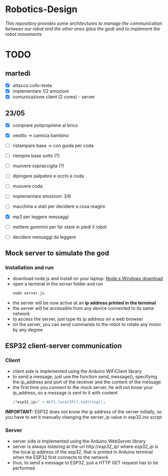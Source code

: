 # Robotics-Design
*This repository provides some architectures to manage the communication between our robot and the other ones (plus the god) and to implement the robot movements*

# TODO

## martedì
- [x] attacco collo-testa
- [x] implementare 1/2 emozioni
- [x] comunicazione client (2 cores) - server

## 23/05
- [x] comprare polipropilene al brico
- [x] vestito -> camicia bambino
- [ ] ristampare base -> con guida per coda
- [ ] riempire base sotto (?)
- [ ] muovere sopracciglia (?)
- [ ] dipingere palpebre e occhi e coda
- [ ] muovere coda
- [ ] implementare emozioni: 3/6
- [ ] macchina a stati per decidere a cosa reagire
- [x] mp3 per leggere messaggi
- [ ] mettere gommini per far stare in piedi il robot
- [ ] decidere messaggi da leggere


## Mock server to simulate the god
### Installation and run
 - download node.js and install on your laptop: [Node.s Windows download](https://nodejs.org/en/download)
 - open a terminal in the *server* folder and run 
   ``` bash
   node server.js 
   ```
 - the server will be now active at an **ip address printed in the terminal**
 - the server will be accessible from any device connected to its same network
 - to access the server, just type its ip address on a web browser
 - on the server, you can send commands to the robot to rotate any motor by any degree
 
 ## ESP32 client-server communication
 ### Client
  - client side is implemented using the Arduino WiFiClient library
  - to send a message, just use the function send_message(), specifying the ip_address and port of the receiver and the content of the message
  - the first time you connect to the mock server, he will not know your ip_address, so a message is sent to it with content
    ``` c++
    /?esp32_ip=" + WiFi.localIP().toString();
    ```
  **IMPORTANT:** ESP32 does not know the ip address of the server initially, so you have to set it manually changing the server_ip value in esp32.ino script
  
  ### Server
   - server side is implemented using the Arduino WebServer library
   - server is always listening at the url http://*esp32_ip*/ where *esp32_ip* is the local ip address of the esp32, that is printed in Arduino terminal when the ESP32 first connects to the network
   - thus, to send a message to ESP32, just a HTTP GET request has to be performed
  

